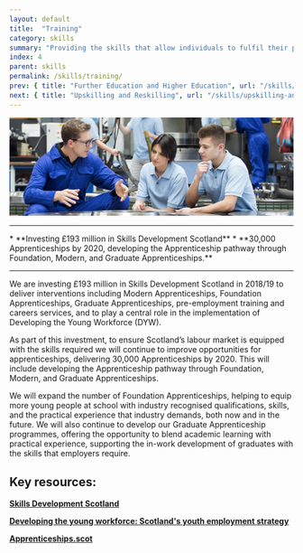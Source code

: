 ```yaml
---
layout: default
title:  "Training"
category: skills
summary: "Providing the skills that allow individuals to fulfil their potential in the Labour Market."
index: 4
parent: skills
permalink: /skills/training/
prev: { title: "Further Education and Higher Education", url: "/skills/further-higher-education/" }
next: { title: "Upskilling and Reskilling", url: "/skills/upskilling-and-reskilling/" }
---
```


![A man explaining something to two young people](/assets/images/pageimages/skills3.jpg)
<br>
<hr>
* **Investing £193 million in Skills Development Scotland**
* **30,000 Apprenticeships by 2020, developing the Apprenticeship pathway through Foundation, Modern, and Graduate Apprenticeships.**

<hr>

We are investing £193 million in Skills Development Scotland in 2018/19 to deliver interventions including Modern Apprenticeships, Foundation Apprenticeships, Graduate Apprenticeships, pre-employment training and careers services, and to play a central role in the implementation of Developing the Young Workforce (DYW).  

As part of this investment, to ensure Scotland’s labour market is equipped with the skills required we will continue to improve opportunities for apprenticeships, delivering 30,000 Apprenticeships by 2020. This will include developing the Apprenticeship pathway through Foundation, Modern, and Graduate Apprenticeships.  

We will expand the number of Foundation Apprenticeships, helping to equip more young people at school with industry recognised qualifications, skills, and the practical experience that industry demands, both now and in the future.  We will also continue to develop our Graduate Apprenticeship programmes, offering the opportunity to blend academic learning with practical experience, supporting the in-work development of graduates with the skills that employers require.


## Key resources: 

**[Skills Development Scotland](https://www.skillsdevelopmentscotland.co.uk/)**

**[Developing the young workforce: Scotland's youth employment strategy](https://beta.gov.scot/publications/developing-young-workforce-scotlands-youth-employment-strategy/)**

**[Apprenticeships.scot](https://www.apprenticeships.scot/)**

